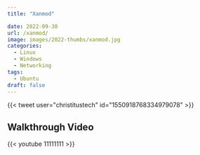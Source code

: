 ```yaml
---
title: "Xanmod"

date: 2022-09-30
url: /xanmod/
image: images/2022-thumbs/xanmod.jpg
categories:
  - Linux
  - Windows
  - Networking
tags:
  - Ubuntu
draft: false
---
```

<!--more-->

{{< tweet user="christitustech" id="1550918768334979078" >}}






## Walkthrough Video

{{< youtube 11111111 >}}